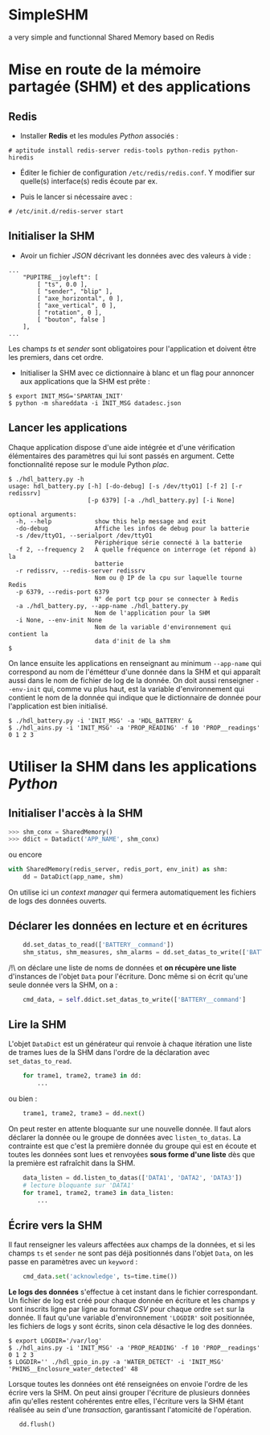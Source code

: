 SimpleSHM
=========

a very simple and functionnal Shared Memory based on Redis

# Mise en route de la mémoire partagée (SHM) et des applications

## Redis

- Installer **Redis** et les modules *Python* associés :

```
# aptitude install redis-server redis-tools python-redis python-hiredis
```

- Éditer le fichier de configuration `/etc/redis/redis.conf`.
Y modifier sur quelle(s) interface(s) redis écoute par ex.

- Puis le lancer si nécessaire avec :

```
# /etc/init.d/redis-server start
```

## Initialiser la SHM

- Avoir un fichier *JSON* décrivant les données avec des valeurs à vide :

```
...
    "PUPITRE__joyleft": [
        [ "ts", 0.0 ], 
        [ "sender", "blip" ], 
        [ "axe_horizontal", 0 ], 
        [ "axe_vertical", 0 ], 
        [ "rotation", 0 ], 
        [ "bouton", false ]
    ], 
...
```

Les champs *ts* et *sender* sont obligatoires pour l'application et doivent être
les premiers, dans cet ordre.

- Initialiser la SHM avec ce dictionnaire à blanc et un flag pour annoncer aux
applications que la SHM est prête :

```
$ export INIT_MSG='SPARTAN_INIT'
$ python -m shareddata -i INIT_MSG datadesc.json
```

## Lancer les applications

Chaque application dispose d'une aide intégrée et d'une vérification
élémentaires des paramètres qui lui sont passés en argument.
Cette fonctionnalité repose sur le module Python *plac*.

```
$ ./hdl_battery.py -h
usage: hdl_battery.py [-h] [-do-debug] [-s /dev/ttyO1] [-f 2] [-r redissrv]
                      [-p 6379] [-a ./hdl_battery.py] [-i None]

optional arguments:
  -h, --help            show this help message and exit
  -do-debug             Affiche les infos de debug pour la batterie
  -s /dev/ttyO1, --serialport /dev/ttyO1
                        Périphérique série connecté à la batterie
  -f 2, --frequency 2   À quelle fréquence on interroge (et répond à) la
                        batterie
  -r redissrv, --redis-server redissrv
                        Nom ou @ IP de la cpu sur laquelle tourne Redis
  -p 6379, --redis-port 6379
                        N° de port tcp pour se connecter à Redis
  -a ./hdl_battery.py, --app-name ./hdl_battery.py
                        Nom de l'application pour la SHM
  -i None, --env-init None
                        Nom de la variable d'environnement qui contient la
                        data d'init de la shm
$ 

```

On lance ensuite les applications en renseignant au minimum `--app-name` qui
correspond au nom de l'émétteur d'une donnée dans la SHM et qui apparaît aussi
dans le nom de fichier de log de la donnée.
On doit aussi renseigner `--env-init` qui, comme vu plus haut, est la variable
d'environnement qui contient le nom de la donnée qui indique que le dictionnaire
de donnée pour l'application est bien initialisé.

```
$ ./hdl_battery.py -i 'INIT_MSG' -a 'HDL_BATTERY' &
$ ./hdl_ains.py -i 'INIT_MSG' -a 'PROP_READING' -f 10 'PROP__readings' 0 1 2 3
```

# Utiliser la SHM dans les applications *Python*

## Initialiser l'accès à la SHM

```Python
>>> shm_conx = SharedMemory()
>>> ddict = Datadict('APP_NAME', shm_conx)
```

ou encore

```Python
with SharedMemory(redis_server, redis_port, env_init) as shm:
    dd = DataDict(app_name, shm)
```
On utilise ici un *context manager* qui fermera automatiquement les fichiers de
logs des données ouverts.

## Déclarer les données en lecture et en écritures

```Python
    dd.set_datas_to_read(['BATTERY__command'])
    shm_status, shm_measures, shm_alarms = dd.set_datas_to_write(['BATTERY__status', 'BATTERY__measures', 'BATTERY__alarms'])

```

/!\\ on déclare une liste de noms de données et **on récupère une liste** d'instances
de l'objet `Data` pour l'écriture.
Donc même si on écrit qu'une seule donnée vers la SHM, on a :

```Python
    cmd_data, = self.ddict.set_datas_to_write(['BATTERY__command']
```

## Lire la SHM

L'objet `DataDict` est un générateur qui renvoie à chaque itération une liste de
trames lues de la SHM dans l'ordre de la déclaration avec `set_datas_to_read`.

```Python
    for trame1, trame2, trame3 in dd:
        ...
```

ou bien :

```Python
    trame1, trame2, trame3 = dd.next()
```

On peut rester en attente bloquante sur une nouvelle donnée. Il faut alors
déclarer la donnée ou le groupe de données avec `listen_to_datas`.
La contrainte est que c'est la première donnée du groupe qui est en écoute et
toutes les données sont lues et renvoyées **sous forme d'une liste** dès que la première est rafraîchit
dans la SHM.

```Python
    data_listen = dd.listen_to_datas(['DATA1', 'DATA2', 'DATA3'])
    # lecture bloquante sur 'DATA1'
    for trame1, trame2, trame3 in data_listen:
        ...
```

## Écrire vers la SHM

Il faut renseigner les valeurs affectées aux champs de la données, et si les
champs `ts` et `sender` ne sont pas déjà positionnés dans l'objet `Data`, on les
passe en paramètres avec un `keyword` :

```Python
    cmd_data.set('acknowledge', ts=time.time())
```

**Le logs des données** s'effectue à cet instant dans le fichier correspondant.
Un fichier de log est créé pour chaque donnée en écriture et les champs y sont
inscrits ligne par ligne au format *CSV* pour chaque ordre `set` sur la donnée.
Il faut qu'une variable d'environnement `'LOGDIR'` soit positionnée, les fichiers de logs
y sont écrits, sinon cela désactive le log des données.

```
$ export LOGDIR='/var/log'
$ ./hdl_ains.py -i 'INIT_MSG' -a 'PROP_READING' -f 10 'PROP__readings' 0 1 2 3
$ LOGDIR='' ./hdl_gpio_in.py -a 'WATER_DETECT' -i 'INIT_MSG' 'PHINS__Enclosure_water_detected' 48
```

Lorsque toutes les données ont été renseignées on envoie l'ordre de les écrire
vers la SHM. On peut ainsi grouper l'écriture de plusieurs données afin qu'elles
restent cohérentes entre elles, l'écriture vers la SHM étant réalisée au sein
d'une *transaction*, garantissant l'atomicité de l'opération.

```Python
   dd.flush()
```
